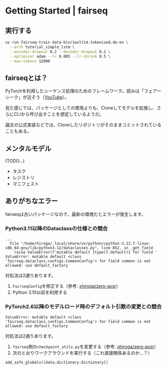# Getting Started | fairseq

## 実行する

```sh
uv run fairseq-train data-bin/iwslt14.tokenized.de-en \
  --arch tutorial_simple_lstm \
  --encoder-dropout 0.2 --decoder-dropout 0.2 \
  --optimizer adam --lr 0.005 --lr-shrink 0.5 \
  --max-tokens 12000
```

## fairseqとは？

PyTorchを利用したシーケンス処理のためのフレームワーク。読みは「フェアーシーク」が近そう（[YouTube](https://www.youtube.com/watch?v=t6JjlNVuBUQ)）。

見た感じでは、パッケージとしての使用よりも、Cloneしてモデルを拡張し、さらにCLIから呼び出すことを想定しているようだ。

論文の公式実装などでは、Cloneしたリポジトリがそのままコミットされていることもある。

## メンタルモデル

(TODO...)

- タスク
- レジストリ
- マニフェスト

## ありがちなエラー

fairseqは古いパッケージなので、最新の環境だとエラーが発生します。

### Python3.11以降のDataclassの仕様との競合

```console
...
  File "/home/hiroga/.local/share/uv/python/cpython-3.12.7-linux-x86_64-gnu/lib/python3.12/dataclasses.py", line 852, in _get_field
    raise ValueError(f'mutable default {type(f.default)} for field '
ValueError: mutable default <class 'fairseq.dataclass.configs.CommonConfig'> for field common is not allowed: use default_factory
```

対処法は2通りあります。

1. `FairseqConfig`を修正する（参考: [xhiroga/zero-avsr](https://github.com/xhiroga/zero-avsr/blob/7609cf42c99c74a231a9c93615f42e1a2af547ff/fairseq/fairseq/dataclass/configs.py#L973)）
2. Python 3.10以前を利用する

### PyTorch2.6以降のモデルロード時のデフォルト引数の変更との競合

```console
ValueError: mutable default <class 'fairseq.dataclass.configs.CommonConfig'> for field common is not allowed: use default_factory
```
対処法は2通りあります。

1. `fairseq`側の`checkpoint_utils.py`を変更する（参考: [xhiroga/zero-avsr](https://github.com/xhiroga/zero-avsr/blob/7609cf42c99c74a231a9c93615f42e1a2af547ff/fairseq/fairseq/checkpoint_utils.py#L305)）
2. 次のとおりワークアラウンドを実行する（これ直接関係あるのか...？）

```py
add_safe_globals([data.dictionary.Dictionary])
```
